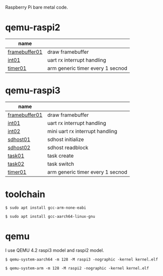 
Raspberry Pi bare metal code.


# qemu-raspi2

| name     |               |
| -------- | ------------- |
| [framebuffer01](https://github.com/eggman/raspberrypi/tree/master/qemu-raspi2/framebuffer01)  | draw framebuffer  |
| [int01](https://github.com/eggman/raspberrypi/tree/master/qemu-raspi2/int01)    | uart rx interrupt handling |
| [timer01](https://github.com/eggman/raspberrypi/tree/master/qemu-raspi2/timer01)  | arm generic timer every 1 secnod  |

# qemu-raspi3

| name     |               |
| -------- | ------------- |
| [framebuffer01](https://github.com/eggman/raspberrypi/tree/master/qemu-raspi3/framebuffer01)  | draw framebuffer  |
| [int01](https://github.com/eggman/raspberrypi/tree/master/qemu-raspi3/int01)       | uart rx interrupt handling |
| [int02](https://github.com/eggman/raspberrypi/tree/master/qemu-raspi3/int02)       | mini uart rx interrupt handling |
| [sdhost01](https://github.com/eggman/raspberrypi/tree/master/qemu-raspi3/sdhost01) | sdhost initialize |
| [sdhost02](https://github.com/eggman/raspberrypi/tree/master/qemu-raspi3/sdhost02) | sdhost readblock |
| [task01](https://github.com/eggman/raspberrypi/tree/master/qemu-raspi3/task01)     | task create  |
| [task02](https://github.com/eggman/raspberrypi/tree/master/qemu-raspi3/task01)     | task switch  |
| [timer01](https://github.com/eggman/raspberrypi/tree/master/qemu-raspi3/timer01)   | arm generic timer every 1 secnod  |


# toolchain

```
$ sudo apt install gcc-arm-none-eabi
```

```
$ sudo apt install gcc-aarch64-linux-gnu
```

# qemu

I use QEMU 4.2 raspi3 model and raspi2 model.

```
$ qemu-system-aarch64 -m 128 -M raspi3 -nographic -kernel kernel.elf
```

```
$ qemu-system-arm -m 128 -M raspi2 -nographic -kernel kernel.elf
```
